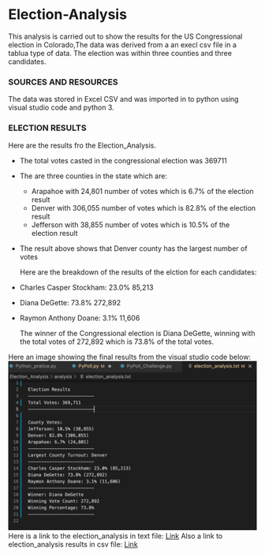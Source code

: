 # Election-Analysis
This analysis is carried out to show the results for the US Congressional election in Colorado,The data was derived from a an execl csv file in a tablua type of data. The election was within three counties and three candidates.

###  SOURCES AND RESOURCES
The data was stored in Excel CSV and was imported in to python using visual studio code and python 3.

### ELECTION RESULTS
Here are the results fro the Election_Analysis.
* The total votes casted in the congressional  election was 369711
* The are three counties in the state which are:
  * Arapahoe with 24,801 number of votes which is 6.7% of the election result
  * Denver with 306,055 number of votes which is 82.8% of the election result
  * Jefferson with 38,855 number of votes which is 10.5% of the election result
* The result above shows that Denver county has the largest number of votes

  Here are the breakdown of the results of the elction for each candidates:
* Charles Casper Stockham: 23.0% 85,213
* Diana DeGette: 73.8% 272,892
* Raymon Anthony Doane: 3.1% 11,606

  The winner of the Congressional election is Diana DeGette, winning with the total votes of 272,892 which is 73.8% of the total votes.
  
 Here an image showing the final results from the visual studio code below:
 ![Image](https://github.com/Thaofeeqat/Election-Analysis/blob/main/Pypoll.png)
Here is a link to the election_analysis  in text file:
[Link](https://github.com/Thaofeeqat/Election-Analysis/blob/main/election_analysis.txt) 
Also a link to election_analysis results in csv file:
[Link](https://github.com/Thaofeeqat/Election-Analysis/blob/main/election_results.csv)
